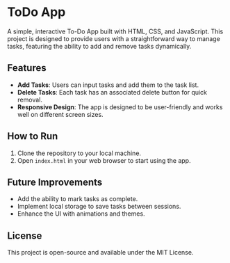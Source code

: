 # ToDo App

A simple, interactive To-Do App built with HTML, CSS, and JavaScript. This project is designed to provide users with a straightforward way to manage tasks, featuring the ability to add and remove tasks dynamically.

## Features

- **Add Tasks**: Users can input tasks and add them to the task list.
- **Delete Tasks**: Each task has an associated delete button for quick removal.
- **Responsive Design**: The app is designed to be user-friendly and works well on different screen sizes.

## How to Run

1. Clone the repository to your local machine.
2. Open `index.html` in your web browser to start using the app.

## Future Improvements

- Add the ability to mark tasks as complete.
- Implement local storage to save tasks between sessions.
- Enhance the UI with animations and themes.

## License

This project is open-source and available under the MIT License.


